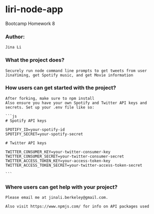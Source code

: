 # liri-node-app
Bootcamp Homework 8

### Author:

	Jina Li

### What the project does?

	Securely run node command line prompts to get tweets from user JinaYiming, get Spotify music, and get Movie information

### How users can get started with the project?

	After forking, make sure to npm install
	Also ensure you have your own Spotify and Twitter API keys and secrets. Set up your .env file like so:

	```js
	# Spotify API keys

	SPOTIFY_ID=your-spotify-id
	SPOTIFY_SECRET=your-spotify-secret

	# Twitter API keys

	TWITTER_CONSUMER_KEY=your-twitter-consumer-key
	TWITTER_CONSUMER_SECRET=your-twitter-consumer-secret
	TWITTER_ACCESS_TOKEN_KEY=your-access-token-key
	TWITTER_ACCESS_TOKEN_SECRET=your-twitter-access-token-secret

	```


### Where users can get help with your project?

	Please email me at jinali.berkeley@gmail.com.

	Also visit https://www.npmjs.com/ for info on API packages used